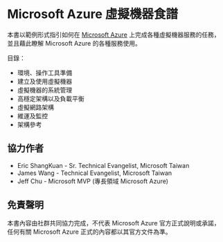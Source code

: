 # Microsoft Azure 虛擬機器食譜

本書以範例形式指引如何在 [Microsoft Azure](https://azure.microsoft.com/) 上完成各種虛擬機器服務的任務，並且藉此瞭解 Microsoft Azure 的各種服務使用。

目錄：
* 環境、操作工具準備
* 建立及使用虛擬機器
* 虛擬機器的系統管理
* 高穩定架構以及負載平衡
* 虛擬網路架構
* 維運及監控
* 架構參考

## 協力作者

* Eric ShangKuan - Sr. Technical Evangelist, Microsoft Taiwan
* James Wang - Technical Evangelist, Microsoft Taiwan
* Jeff Chu - Microsoft MVP (專長領域 Microsoft Azure)

## 免責聲明

本書內容由社群共同協力完成，不代表 Microsoft Azure 官方正式說明或承諾，任何有關 Microsoft Azure 正式的內容都以其官方文件為準。